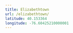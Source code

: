 ```yaml
---
title: Elizabethtown
url: /elizabethtown/
latitude: 40.153364
longitude: -76.60425210000001
---
```

